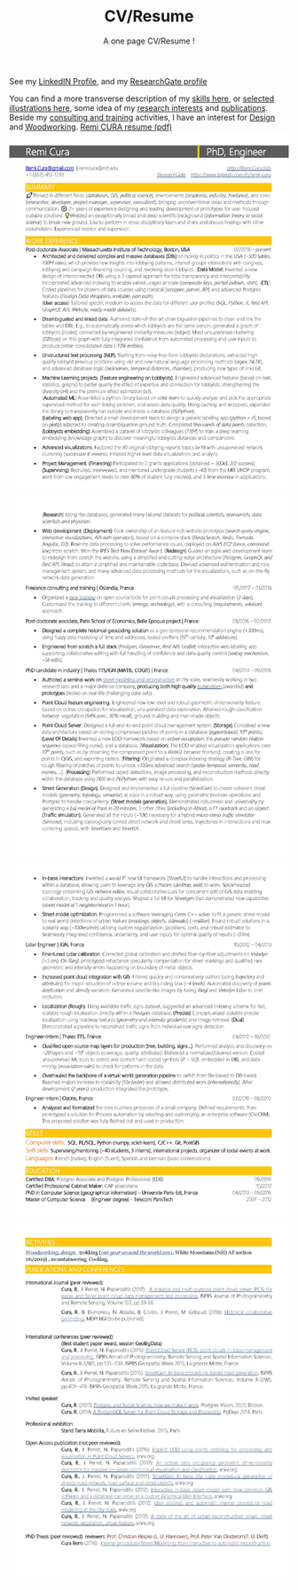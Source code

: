 ﻿---
layout: page
title: CV/Resume
subtitle: A one page CV/Resume ! 
---
See my [LinkedIN Profile](https://www.linkedin.com/in/remi-cura/),
and my [ResearchGate profile](https://www.researchgate.net/profile/Remi_Cura)

You can find a more transverse description of my [skills here](../skills),
or [selected illustrations here](../research_graphical_overview),
some idea of my [research interests](../research_interest) and [publications](../publi).
Beside my [consulting and training](../consulting_and_training) activities, I have an interest for [Design](../design_philosophy) and [Woodworking](../woodworking_projects).
[Remi CURA resume (pdf)](/img/re/cv/CURA_Remi_2021_master.pdf)
![Cura Rémi Resume main page](/img/re/cv/CURA_Remi_2021_master_Page_1.jpg)
![Cura Rémi Resume main page](/img/re/cv/CURA_Remi_2021_master_Page_2.jpg)
![Cura Rémi Resume main page](/img/re/cv/CURA_Remi_2021_master_Page_3.jpg)
![Cura Rémi Resume main page](/img/re/cv/CURA_Remi_2021_master_Page_4.jpg)
